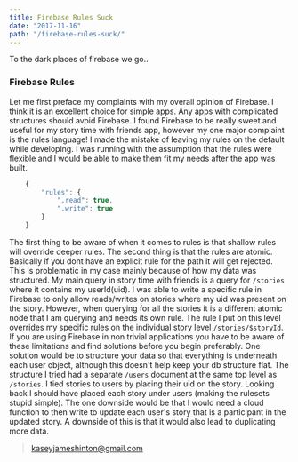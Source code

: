 ```yaml
---
title: Firebase Rules Suck
date: "2017-11-16"
path: "/firebase-rules-suck/"
---
```


To the dark places of firebase we go.. 

### Firebase Rules

Let me first preface my complaints with my overall opinion of Firebase. I think it is an excellent choice for simple apps. Any apps with complicated structures should avoid Firebase. I found Firebase to be really sweet and useful for my story time with friends app, however my one major complaint is the rules language!
I made the mistake of leaving my rules on the default while developing. I was running with the assumption that the rules were flexible and I would be able to
make them fit my needs after the app was built.

```javascript
    {
        "rules": {
            ".read": true,
            ".write": true
        }
    }
```

The first thing to be aware of when it comes to rules is that shallow rules will override deeper rules. The second thing is that the rules are atomic. Basically
if you dont have an explicit rule for the path it will get rejected. This is problematic in my case mainly because of how my data was structured. My main query in story time with friends is a query for ``` /stories ``` where it contains my userId(uid). I was able to write a specific rule in Firebase to only allow reads/writes on stories where my uid was present on the story. However, when querying for all the stories it is a different atomic node that I am querying and needs its own rule. The rule I put on this level overrides my specific rules on the individual story level ``` /stories/$storyId ```. If you are using Firebase in non trivial applications you have to be aware of these limitations and find solutions before you begin preferably. One solution would be to structure your data so that everything is underneath each user object, although this doesn't help keep your db structure flat. The structure I tried had a separate ``` /users ``` document at the same top level as ``` /stories ```. I tied stories to users by placing their uid on the story. Looking back I should have placed each story under users (making the rulesets stupid simple). The one downside would be that I would need a cloud function to then write to update each user's story that is a participant in the updated story. A downside of this is that it would also lead to duplicating more data.

> kaseyjameshinton@gmail.com